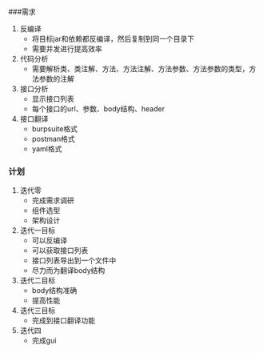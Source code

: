 ###需求
1. 反编译
   * 将目标jar和依赖都反编译，然后复制到同一个目录下
   * 需要并发进行提高效率
2. 代码分析
    * 需要解析类、类注解、方法、方法注解、方法参数、方法参数的类型，方法参数的注解
3. 接口分析
   * 显示接口列表
   * 每个接口的url、参数、body结构、header
4. 接口翻译
   * burpsuite格式
   * postman格式
   * yaml格式

### 计划   
1. 迭代零
   * 完成需求调研
   * 组件选型
   * 架构设计   
2. 迭代一目标
   * 可以反编译
   * 可以获取接口列表
   * 接口列表导出到一个文件中
   * 尽力而为翻译body结构
3. 迭代二目标
   * body结构准确
   * 提高性能
4. 迭代三目标
   * 完成到接口翻译功能
5. 迭代四
   * 完成gui
